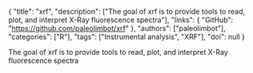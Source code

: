 {
  "title": "xrf",
  "description": ["The goal of xrf is to provide tools to read, plot, and interpret X-Ray fluorescence spectra"],
  "links": {
    "GitHub": "https://github.com/paleolimbot/xrf"
  },
  "authors": ["paleolimbot"],
  "categories": ["R"],
  "tags": ["Instrumental analysis", "XRF"],
  "doi": null
}

<!-- Generated by csv2md.R – do not edit by hand -->

The goal of xrf is to provide tools to read, plot, and interpret X-Ray fluorescence spectra